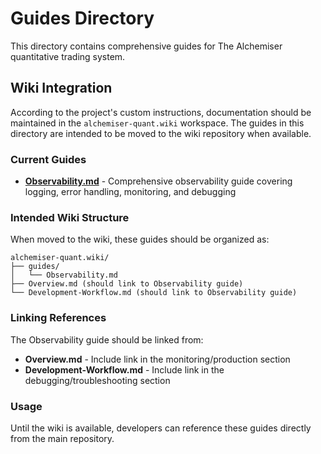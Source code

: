 # Guides Directory

This directory contains comprehensive guides for The Alchemiser quantitative trading system.

## Wiki Integration

According to the project's custom instructions, documentation should be maintained in the `alchemiser-quant.wiki` workspace. The guides in this directory are intended to be moved to the wiki repository when available.

### Current Guides

- **[Observability.md](./Observability.md)** - Comprehensive observability guide covering logging, error handling, monitoring, and debugging

### Intended Wiki Structure

When moved to the wiki, these guides should be organized as:

```
alchemiser-quant.wiki/
├── guides/
│   └── Observability.md
├── Overview.md (should link to Observability guide)
└── Development-Workflow.md (should link to Observability guide)
```

### Linking References

The Observability guide should be linked from:
- **Overview.md** - Include link in the monitoring/production section
- **Development-Workflow.md** - Include link in the debugging/troubleshooting section

### Usage

Until the wiki is available, developers can reference these guides directly from the main repository.